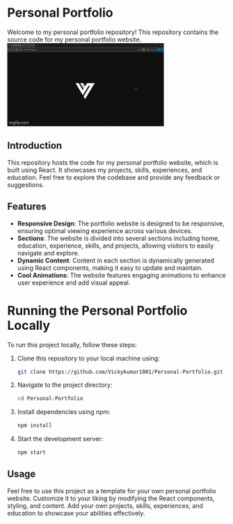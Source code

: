# Personal Portfolio

Welcome to my personal portfolio repository! This repository contains the source code for my personal portfolio website.
![Portfolio Screenshot](demo.gif)

## Introduction

This repository hosts the code for my personal portfolio website, which is built using React. It showcases my projects, skills, experiences, and education. Feel free to explore the codebase and provide any feedback or suggestions.

## Features

- **Responsive Design**: The portfolio website is designed to be responsive, ensuring optimal viewing experience across various devices.
- **Sections**: The website is divided into several sections including home, education, experience, skills, and projects, allowing visitors to easily navigate and explore.
- **Dynamic Content**: Content in each section is dynamically generated using React components, making it easy to update and maintain.
- **Cool Animations**: The website features engaging animations to enhance user experience and add visual appeal.

# Running the Personal Portfolio Locally

To run this project locally, follow these steps:

1. Clone this repository to your local machine using:
   ```bash
   git clone https://github.com/Vickykumar1001/Personal-Portfolio.git
   ```
2. Navigate to the project directory:
   ```bash
   cd Personal-Portfolio
   ```
3. Install dependencies using npm:
   ```bash
   npm install
   ```
4. Start the development server:
   ```bash
   npm start
   ```

## Usage

Feel free to use this project as a template for your own personal portfolio website. Customize it to your liking by modifying the React components, styling, and content. Add your own projects, skills, experiences, and education to showcase your abilities effectively.

```

```
